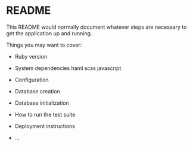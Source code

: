 # README

This README would normally document whatever steps are necessary to get the
application up and running.

Things you may want to cover:

* Ruby version

* System dependencies
haml scss javascript
* Configuration

* Database creation

* Database initialization

* How to run the test suite


* Deployment instructions

* ...
